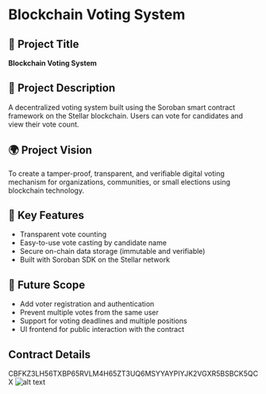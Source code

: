 # Blockchain Voting System

## 📌 Project Title
**Blockchain Voting System**

## 🧾 Project Description
A decentralized voting system built using the Soroban smart contract framework on the Stellar blockchain. Users can vote for candidates and view their vote count.

## 🌍 Project Vision
To create a tamper-proof, transparent, and verifiable digital voting mechanism for organizations, communities, or small elections using blockchain technology.

## 🚀 Key Features
- Transparent vote counting
- Easy-to-use vote casting by candidate name
- Secure on-chain data storage (immutable and verifiable)
- Built with Soroban SDK on the Stellar network

## 🔮 Future Scope
- Add voter registration and authentication
- Prevent multiple votes from the same user
- Support for voting deadlines and multiple positions
- UI frontend for public interaction with the contract

## Contract Details
CBFKZ3LH56TXBP65RVLM4H65ZT3UQ6MSYYAYPIYJK2VGXR5BSBCK5QCX
![alt text](image.png)